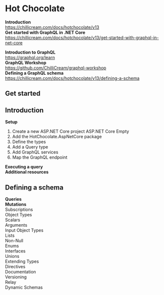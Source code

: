 ﻿# Hot Chocolate  
**Introduction**  
https://chillicream.com/docs/hotchocolate/v13  
**Get started with GraphQL in .NET Core**  
https://chillicream.com/docs/hotchocolate/v13/get-started-with-graphql-in-net-core  

**Introduction to GraphQL**  
https://graphql.org/learn  
**GraphQL Workshop**  
https://github.com/ChilliCream/graphql-workshop  
**Defining a GraphQL schema**  
https://chillicream.com/docs/hotchocolate/v13/defining-a-schema  
  
## Get started  

## Introduction  
**Setup**  
1. Create a new ASP.NET Core project ASP.NET Core Empty  
2. Add the HotChocolate.AspNetCore package  
3. Define the types  
4. Add a Query type  
5. Add GraphQL services  
6. Map the GraphQL endpoint  
  
**Executing a query**  
**Additional resources**  
  
## Defining a schema  
**Queries**  
**Mutations**  
Subscriptions  
Object Types  
Scalars  
Arguments  
Input Object Types  
Lists  
Non-Null  
Enums  
Interfaces  
Unions  
Extending Types  
Directives  
Documentation  
Versioning  
Relay  
Dynamic Schemas  
